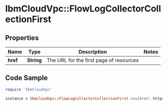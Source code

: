 # IbmCloudVpc::FlowLogCollectorCollectionFirst

## Properties

Name | Type | Description | Notes
------------ | ------------- | ------------- | -------------
**href** | **String** | The URL for the first page of resources | 

## Code Sample

```ruby
require 'IbmCloudVpc'

instance = IbmCloudVpc::FlowLogCollectorCollectionFirst.new(href: https://us-south.iaas.cloud.ibm.com/v1/flow_log_collectors?limit&#x3D;20)
```


